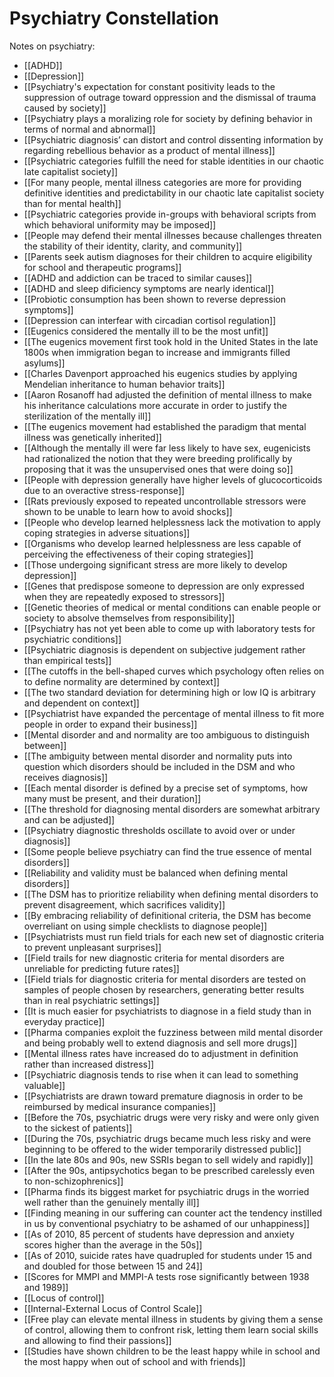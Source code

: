 # Psychiatry Constellation

Notes on psychiatry: 

- [[ADHD]]
- [[Depression]]
- [[Psychiatry's expectation for constant positivity leads to the suppression of outrage toward oppression and the dismissal of trauma caused by society]]
- [[Psychiatry plays a moralizing role for society by defining behavior in terms of normal and abnormal]]
- [[Psychiatric diagnosis’ can distort and control dissenting information by regarding rebellious behavior as a product of mental illness]]
- [[Psychiatric categories fulfill the need for stable identities in our chaotic late capitalist society]]
- [[For many people, mental illness categories are more for providing definitive identities and predictability in our chaotic late capitalist society than for mental health]]
- [[Psychiatric categories provide in-groups with behavioral scripts from which behavioral uniformity may be imposed]]
- [[People may defend their mental illnesses because challenges threaten the stability of their identity, clarity, and community]]
- [[Parents seek autism diagnoses for their children to acquire eligibility for school and therapeutic programs]]
- [[ADHD and addiction can be traced to similar causes]]
- [[ADHD and sleep dificiency symptoms are nearly identical]]
- [[Probiotic consumption has been shown to reverse depression symptoms]]
- [[Depression can interfear with circadian cortisol regulation]]
- [[Eugenics considered the mentally ill to be the most unfit]] 
- [[The eugenics movement first took hold in the United States in the late 1800s when immigration began to increase and immigrants filled asylums]]
- [[Charles Davenport approached his eugenics studies by applying Mendelian inheritance to human behavior traits]]
- [[Aaron Rosanoff had adjusted the definition of mental illness to make his inheritance calculations more accurate in order to justify the sterilization of the mentally ill]]
- [[The eugenics movement had established the paradigm that mental illness was genetically inherited]]
- [[Although the mentally ill were far less likely to have sex, eugenicists had rationalized the notion that they were breeding prolifically by proposing that it was the unsupervised ones that were doing so]]
- [[People with depression generally have higher levels of glucocorticoids due to an overactive stress-response]]
- [[Rats previously exposed to repeated uncontrollable stressors were shown to be unable to learn how to avoid shocks]]
- [[People who develop learned helplessness lack the motivation to apply coping strategies in adverse situations]]
- [[Organisms who develop learned helplessness are less capable of perceiving the effectiveness of their coping strategies]]
- [[Those undergoing significant stress are more likely to develop depression]]
- [[Genes that predispose someone to depression are only expressed when they are repeatedly exposed to stressors]]
- [[Genetic theories of medical or mental conditions can enable people or society to absolve themselves from responsibility]]
- [[Psychiatry has not yet been able to come up with laboratory tests for psychiatric conditions]]
- [[Psychiatric diagnosis is dependent on subjective judgement rather than empirical tests]]
- [[The cutoffs in the bell-shaped curves which psychology often relies on to define normality are determined by context]]
- [[The two standard deviation for determining high or low IQ is arbitrary and dependent on context]]
- [[Psychiatrist have expanded the percentage of mental illness to fit more people in order to expand their business]]
- [[Mental disorder and and normality are too ambiguous to distinguish between]]
- [[The ambiguity between mental disorder and normality puts into question which disorders should be included in the DSM and who receives diagnosis]]
- [[Each mental disorder is defined by a precise set of symptoms, how many must be present, and their duration]]
- [[The threshold for diagnosing mental disorders are somewhat arbitrary and can be adjusted]]
- [[Psychiatry diagnostic thresholds oscillate to avoid over or under diagnosis]]
- [[Some people believe psychiatry can find the true essence of mental disorders]]
- [[Reliability and validity must be balanced when defining mental disorders]]
- [[The DSM has to prioritize reliability when defining mental disorders to prevent disagreement, which sacrifices validity]]
- [[By embracing reliability of definitional criteria, the DSM has become overreliant on using simple checklists to diagnose people]]
- [[Psychiatrists must run field trials for each new set of diagnostic criteria to prevent unpleasant surprises]]
- [[Field trails for new diagnostic criteria for mental disorders are unreliable for predicting future rates]]
- [[Field trials for diagnostic criteria for mental disorders are tested on samples of people chosen by researchers, generating better results than in real psychiatric settings]]
- [[It is much easier for psychiatrists to diagnose in a field study than in everyday practice]]
- [[Pharma companies exploit the fuzziness between mild mental disorder and being probably well to extend diagnosis and sell more drugs]]
- [[Mental illness rates have increased do to adjustment in definition rather than increased distress]]
- [[Psychiatric diagnosis tends to rise when it can lead to something valuable]]
- [[Psychiatrists are drawn toward premature diagnosis in order to be reimbursed by medical insurance companies]]
- [[Before the 70s, psychiatric drugs were very risky and were only given to the sickest of patients]]
- [[During the 70s, psychiatric drugs became much less risky and were beginning to be offered to the wider temporarily distressed public]]
- [[In the late 80s and 90s, new SSRIs began to sell widely and rapidly]]
- [[After the 90s, antipsychotics began to be prescribed carelessly even to non-schizophrenics]]
- [[Pharma finds its biggest market for psychiatric drugs in the worried well rather than the genuinely mentally ill]]
- [[Finding meaning in our suffering can counter act the tendency instilled in us by conventional psychiatry to be ashamed of our unhappiness]]
- [[As of 2010, 85 percent of students have depression and anxiety scores higher than the average in the 50s]]
- [[As of 2010, suicide rates have quadrupled for students under 15 and and doubled for those between 15 and 24]]
- [[Scores for MMPI and MMPI-A tests rose significantly between 1938 and 1989]]
- [[Locus of control]]
- [[Internal-External Locus of Control Scale]]
- [[Free play can elevate mental illness in students by giving them a sense of control, allowing them to confront risk, letting them learn social skills and allowing to find their passions]]
- [[Studies have shown children to be the least happy while in school and the most happy when out of school and with friends]]